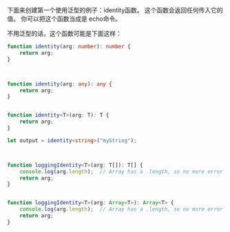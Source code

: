 <!--
 * @Description: 
 * @Author: xlm
 * @Date: 2023-03-22 18:55:02
 * @LastEditTime: 2023-03-22 19:11:53
 * @LastEditors: xlm
-->


下面来创建第一个使用泛型的例子：identity函数。 这个函数会返回任何传入它的值。 你可以把这个函数当成是 echo命令。

不用泛型的话，这个函数可能是下面这样：

```ts
function identity(arg: number): number {
    return arg;
}



function identity(arg: any): any {
    return arg;
}


function identity<T>(arg: T): T {
    return arg;
}

let output = identity<string>("myString"); 


```






```ts


function loggingIdentity<T>(arg: T[]): T[] {
    console.log(arg.length);  // Array has a .length, so no more error
    return arg;
}


function loggingIdentity<T>(arg: Array<T>): Array<T> {
    console.log(arg.length);  // Array has a .length, so no more error
    return arg;
}

```